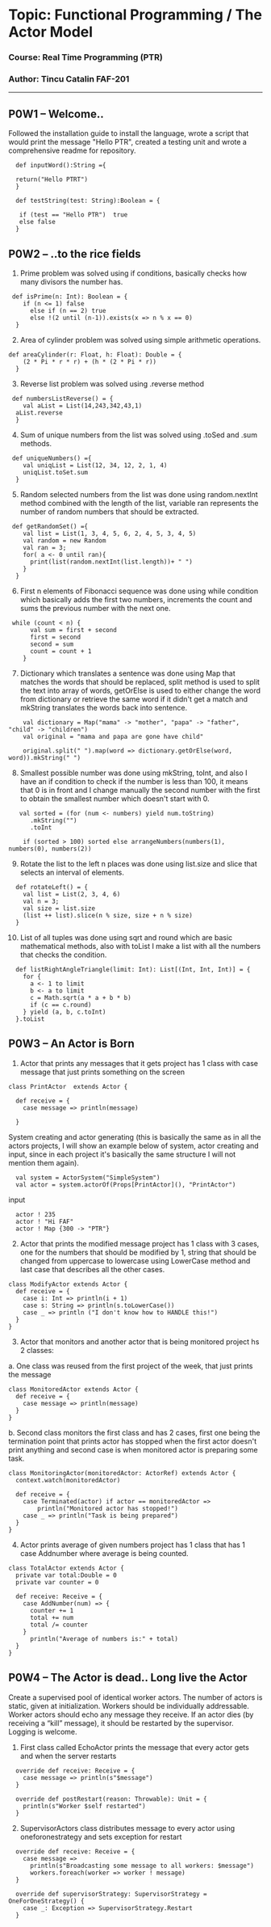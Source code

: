 # Topic:  Functional Programming / The Actor Model

### Course: Real Time Programming (PTR)
### Author: Tincu Catalin FAF-201

----
## P0W1 – Welcome..
Followed the installation guide to install the language, wrote a script that would print the message "Hello PTR", created a testing unit and wrote a comprehensive readme for repository.
```
  def inputWord():String ={

  return("Hello PTRT")
  }

  def testString(test: String):Boolean = {

   if (test == "Hello PTR")  true
   else false
  }
```
## P0W2 – ..to the rice fields
1. Prime problem was solved using if conditions, basically checks how many divisors the number has.
```
 def isPrime(n: Int): Boolean = {
    if (n <= 1) false
      else if (n == 2) true
      else !(2 until (n-1)).exists(x => n % x == 0)
  }
```
2. Area of cylinder problem was solved using simple arithmetic operations.
```
def areaCylinder(r: Float, h: Float): Double = {
    (2 * Pi * r * r) + (h * (2 * Pi * r))
  }
```
3. Reverse list problem was solved using .reverse method
```
 def numbersListReverse() = {
    val aList = List(14,243,342,43,1)
  aList.reverse
  }
```
4. Sum of unique numbers from the list  was solved using .toSed and .sum methods.
```
 def uniqueNumbers() ={
    val uniqList = List(12, 34, 12, 2, 1, 4)
    uniqList.toSet.sum
  }
```
5. Random selected numbers from the list was done using random.nextInt method combined with the length of the list, variable ran represents the number of random numbers that should be extracted. 
```
 def getRandomSet() ={
    val list = List(1, 3, 4, 5, 6, 2, 4, 5, 3, 4, 5)
    val random = new Random
    val ran = 3;
    for( a <- 0 until ran){
      print(list(random.nextInt(list.length))+ " ")
    }
  }
```
6. First n elements of Fibonacci sequence was done using while condition which basically adds the first two numbers, increments the count and sums the previous number with the next one.
```
 while (count < n) {
      val sum = first + second
      first = second
      second = sum
      count = count + 1
    }
```
7. Dictionary which translates a sentence was done using Map that matches the words that should be replaced, split method is used to split the text into array of words, getOrElse is used to either change the word from dictionary or retrieve the same word if it didn't get a match and mkString translates the words back into sentence.
```
    val dictionary = Map("mama" -> "mother", "papa" -> "father", "child" -> "children")
    val original = "mama and papa are gone have child"

    original.split(" ").map(word => dictionary.getOrElse(word, word)).mkString(" ")
```
8. Smallest possible number was done using mkString, toInt, and also I have an if condition to check if the number is less than 100, it means that 0 is in front and I change manually the second number with the first to obtain the smallest number which doesn't start with 0.
```
   val sorted = (for (num <- numbers) yield num.toString)
      .mkString("")
      .toInt

    if (sorted > 100) sorted else arrangeNumbers(numbers(1), numbers(0), numbers(2))
```
9. Rotate the list to the left n places was done using list.size and slice that selects an interval of elements.
```
  def rotateLeft() = {
    val list = List(2, 3, 4, 6)
    val n = 3;
    val size = list.size
    (list ++ list).slice(n % size, size + n % size)
  }

```
10. List of all tuples was done using sqrt and round which are basic mathematical methods, also with toList I make a list with all the numbers that checks the condition. 
```
  def listRightAngleTriangle(limit: Int): List[(Int, Int, Int)] = {
    for {
      a <- 1 to limit
      b <- a to limit
      c = Math.sqrt(a * a + b * b)
      if (c == c.round)
    } yield (a, b, c.toInt)
  }.toList
```
## P0W3 – An Actor is Born
1. Actor that prints any messages that it gets project has 1 class with case message that just prints something on the screen
```
class PrintActor  extends Actor {

  def receive = {
    case message => println(message)

  }
```
System creating and actor generating (this is basically the same as in all the actors projects, I will show an example below of system, actor creating and input, since in each project it's basically the same structure I will not mention them again).
```
  val system = ActorSystem("SimpleSystem")
  val actor = system.actorOf(Props[PrintActor](), "PrintActor")
```
input
```
  actor ! 235
  actor ! "Hi FAF"
  actor ! Map {300 -> "PTR"}
```
2. Actor that prints the modified message project has 1 class with 3 cases, one for the numbers that should be modified by 1, string that should be changed from uppercase to lowercase using LowerCase method and last case that describes all the other cases.
```
class ModifyActor extends Actor {
  def receive = {
    case i: Int => println(i + 1)
    case s: String => println(s.toLowerCase())
    case _ => println ("I don't know how to HANDLE this!")
  }
}
```
3. Actor that monitors and another actor that is being monitored project hs 2 classes:

a. One class was reused from the first project of the week, that just prints the message
```
class MonitoredActor extends Actor {
  def receive = {
    case message => println(message)
  }
}
```

b. Second class monitors the first class and has 2 cases, first one being the termination point that prints actor has stopped when the first actor doesn't print anything and second case is when monitored actor is preparing some task.

```
class MonitoringActor(monitoredActor: ActorRef) extends Actor {
  context.watch(monitoredActor)

  def receive = {
    case Terminated(actor) if actor == monitoredActor =>
        println("Monitored actor has stopped!")
    case _ => println("Task is being prepared")
  }
}
```
4. Actor prints average of given numbers project has 1 class that has 1 case Addnumber where average is being counted.
```
class TotalActor extends Actor {
  private var total:Double = 0
  private var counter = 0

  def receive: Receive = {
    case AddNumber(num) => {
      counter += 1
      total += num
      total /= counter
    }
      println("Average of numbers is:" + total)
  }
}
```
## P0W4 – The Actor is dead.. Long live the Actor
Create a supervised pool of identical worker actors. The number of actors is static, given at initialization. Workers should be individually addressable. Worker actors should echo any message they receive. If an actor dies (by receiving a “kill” message), it should be restarted by the supervisor. Logging is welcome.
1. First class called EchoActor prints the message that every actor gets and when the server restarts
```
  override def receive: Receive = {
    case message => println(s"$message")
  }

  override def postRestart(reason: Throwable): Unit = {
    println(s"Worker $self restarted")
  }
```
2. SupervisorActors class distributes message to every actor using oneforonestrategy and sets exception for restart 
```
  override def receive: Receive = {
    case message =>
      println(s"Broadcasting some message to all workers: $message")
      workers.foreach(worker => worker ! message)
  }

  override def supervisorStrategy: SupervisorStrategy = OneForOneStrategy() {
    case _: Exception => SupervisorStrategy.Restart
  }
```

